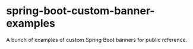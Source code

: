 # spring-boot-custom-banner-examples
A bunch of examples of custom Spring Boot banners for public reference. 
